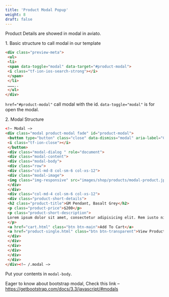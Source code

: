 ```yaml
---
title: 'Product Modal Popup'
weight: 8
draft: false
---
```


Product Details are showed in modal in aviato.

1\. Basic structure to call modal in our template  
```html
<div class="preview-meta">
 <ul>
 <li>
 <span data-toggle="modal" data-target="#product-modal">
 <i class="tf-ion-ios-search-strong"></i>
 </span>
 </li>
 ………..  
 </ul>
</div>
```

`href="#product-modal"` call modal with the id. `data-toggle="modal"` is for open the modal.

2\. Modal Structure  
```html
<!– Modal –>
<div class="modal product-modal fade" id="product-modal">
 <button type="button" class="close" data-dismiss="modal" aria-label="Close">
 <i class="tf-ion-close"></i>
 </button>
 <div class="modal-dialog " role="document">
 <div class="modal-content">
 <div class="modal-body">
 <div class="row">
 <div class="col-md-8 col-sm-6 col-xs-12">
 <div class="modal-image">
 <img class="img-responsive" src="images/shop/products/modal-product.jpg" alt="product-img" />
 </div>
 </div>
 <div class="col-md-4 col-sm-6 col-xs-12">
 <div class="product-short-details">
 <h2 class="product-title">GM Pendant, Basalt Grey</h2>
 <p class="product-price">$200</p>
 <p class="product-short-description">
 Lorem ipsum dolor sit amet, consectetur adipisicing elit. Rem iusto nihil cum. Illo laborum numquam rem aut officia dicta cumque.  
 </p>
 <a href="cart.html" class="btn btn-main">Add To Cart</a>
 <a href="product-single.html" class="btn btn-transparent">View Product Details</a>
 </div>
 </div>
 </div>
 </div>
 </div>
 </div>
</div><!– /.modal –>
```

Put your contents in `modal-body`.

Eager to know about bootstrap modal, Check this link – <https://getbootstrap.com/docs/3.3/javascript/#modals>